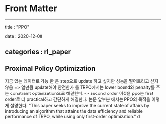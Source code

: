 # Front Matter
---
title : "PPO"

date : 2020-12-08

categories : rl_paper
---

## Proximal Policy Optimization

지금 있는 데이터로 가능 한 큰 step으로 update 하고 싶지만 성능을 떨어트리고 싶지 않음
=> 얼만큼 update해야 안전한가 를 TRPO에서는 lower bound와 penalty를 주는 constraint optimization으로 해결한다. -> second order
이것을 ppo는 first order로 더 practical하고 간단하게 해결한다.
논문 앞부분 에서는 PPO의 목적을 이렇게 설명한다.
"This paper seeks to improve the current state of affairs by introducing an algorithm that attains the data efficiency and reliable performance of TRPO, while using only first-order optimization."
d
